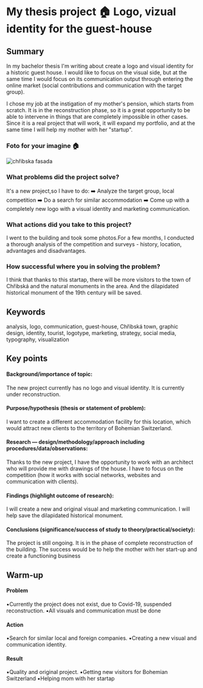 # My thesis project 🏠 Logo, vizual identity for the guest-house

## Summary
In my bachelor thesis I'm writing about create a logo and visual identity for a historic guest house.
I would like to focus on the visual side, but at the same time I would focus on its communication output through entering the online market (social contributions and communication with the target group).

I chose my job at the instigation of my mother's pension, which starts from scratch. It is in the reconstruction phase, so it is a great opportunity to be able to intervene in things that are completely impossible in other cases. Since it is a real project that will work, it will expand my portfolio, and at the same time I will help my mother with her "startup".

### Foto for your imagine 🏠

![chřibska fasada](https://user-images.githubusercontent.com/79570995/162841156-0edb408f-9637-4a44-9707-60df589efc56.jpg)



### What problems did the project solve?

It's a new project,so I have to do:
➡️ Analyze the target group, local competition
➡️ Do a search for similar accommodation
➡️ Come up with a completely new logo with a visual identity and marketing communication. 

### What actions did you take to this project?

I went to the building and took some photos.For a few months, I conducted a thorough analysis of the competition and surveys - history, location, advantages and disadvantages.

### How successful where you in solving the problem?

I think that thanks to this startap, there will be more visitors to the town of Chřibská and the natural monuments in the area. And the dilapidated historical monument of the 19th century will be saved.

## Keywords 
analysis, logo, communication, guest-house, Chřibská town, graphic design, identity, tourist, logotype, marketing, strategy, social media, typography, visualization

## Key points

#### Background/importance of topic: 
The new project currently has no logo and visual identity. It is currently under reconstruction. 
#### Purpose/hypothesis (thesis or statement of problem): 
I want to create a different accommodation facility for this location, which would attract new clients to the territory of Bohemian Switzerland.
#### Research — design/methodology/approach including procedures/data/observations: 
Thanks to the new project, I have the opportunity to work with an architect who will provide me with drawings of the house. I have to focus on the competition (how it works with social networks, websites and communication with clients).
#### Findings (highlight outcome of research): 
I will create a new and original visual and marketing communication. I will help save the dilapidated historical monument.
#### Conclusions (significance/success of study to theory/practical/society): 
The project is still ongoing. It is in the phase of complete reconstruction of the building. The success would be to help the mother with her start-up and create a functioning business
## Warm-up
#### Problem
▪️Currently the project does not exist, due to Covid-19, suspended reconstruction. 
▪️All visuals and communication must be done

#### Action
▪️Search for similar local and foreign companies.
▪️Creating a new visual and communication identity.

#### Result
▪️Quality and original project.
▪️Getting new visitors for Bohemian Switzerland
▪️Helping mom with her startap
